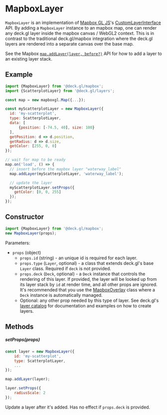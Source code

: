 # MapboxLayer

`MapboxLayer` is an implementation of [Mapbox GL JS](https://www.npmjs.com/package/mapbox-gl)'s [CustomLayerInterface](https://docs.mapbox.com/mapbox-gl-js/api/properties/#customlayerinterface) API. By adding a `MapboxLayer` instance to an mapbox map, one can render any deck.gl layer inside the mapbox canvas / WebGL2 context. This is in contrast to the traditional deck.gl/mapbox integration where the deck.gl layers are rendered into a separate canvas over the base map.

See the Mapbox [`map.addLayer(layer, before?)`](https://www.mapbox.com/mapbox-gl-js/api/#map#addlayer) API for how to add a layer to an existing layer stack.

## Example

```js
import {MapboxLayer} from '@deck.gl/mapbox';
import {ScatterplotLayer} from '@deck.gl/layers';

const map = new mapboxgl.Map({...});

const myScatterplotLayer = new MapboxLayer({
  id: 'my-scatterplot',
  type: ScatterplotLayer,
  data: [
      {position: [-74.5, 40], size: 100}
  ],
  getPosition: d => d.position,
  getRadius: d => d.size,
  getColor: [255, 0, 0]
});

// wait for map to be ready
map.on('load', () => {
  // insert before the mapbox layer "waterway_label"
  map.addLayer(myScatterplotLayer, 'waterway_label');

  // update the layer
  myScatterplotLayer.setProps({
    getColor: [0, 0, 255]
  });
});
```


## Constructor

```js
import {MapboxLayer} from '@deck.gl/mapbox';
new MapboxLayer(props);
```

Parameters:

- `props` (object)
  + `props.id` (string) - an unique id is required for each layer.
  + `props.type` (`Layer`, optional) - a class that extends deck.gl's base `Layer` class. Required if `deck` is not provided.
  + `props.deck` (`Deck`, optional) - a `Deck` instance that controls the rendering of this layer. If provided, the layer will be looked up from its layer stack by `id` at render time, and all other props are ignored. It's recommended that you use the [MapboxOverlay](./mapbox-overlay.md) class where a `Deck` instance is automatically managed.
  + Optional: any other prop needed by this type of layer. See deck.gl's [layer catalog](../layers/README.md) for documentation and examples on how to create layers.


## Methods

##### setProps(props)

```js
const layer = new MapboxLayer({
    id: 'my-scatterplot',
    type: ScatterplotLayer,
    ...
});

map.addLayer(layer);

layer.setProps({
    radiusScale: 2
});
```

Update a layer after it's added. Has no effect if `props.deck` is provided.
